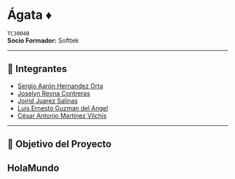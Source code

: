 # Ágata ♦️ 
`TC3004B`  
**Socio Formador:** Softtek  

---

## 👥 Integrantes  
- [Sergio Aarón Hernandez Orta](https://github.com/DarkFireM9)  
- [Joselyn Reyna Contreras](https://github.com/Jossrec)  
- [Joirid Juarez Salinas]()  
- [Luis Ernesto Guzman del Angel]()
- [César Antonio Martínez Vilchís]()  

---

## 🎯 Objetivo del Proyecto

HolaMundo
---
